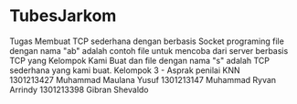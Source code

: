 # TubesJarkom
Tugas Membuat TCP sederhana dengan berbasis Socket programing
file dengan nama "ab" adalah contoh file untuk mencoba dari server berbasis TCP yang Kelompok Kami Buat dan file dengan nama "s" adalah TCP sederhana yang kami buat.
Kelompok 3 - Asprak penilai KNN                                                                                                                  
1301213427	Muhammad Maulana Yusuf
1301213147	Muhammad Ryvan Arrindy
1301213398	Gibran Shevaldo
